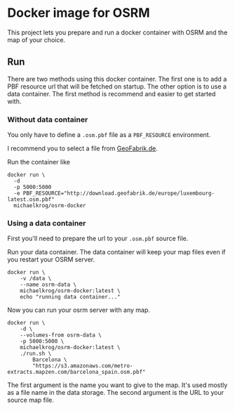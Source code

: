 # Docker image for OSRM

This project lets you prepare and run a docker container with OSRM and the map of your choice.

## Run
There are two methods using this docker container. The first one is to add a PBF resource url that will be fetched on startup. The other option is to use a data container. The first method is recommend and easier to get started with.

### Without data container

You only have to define a `.osm.pbf` file as a `PBF_RESOURCE` environment.

I recommend you to select a file from [GeoFabrik.de](http://download.geofabrik.de/).

Run the container like

```
docker run \
  -d
  -p 5000:5000
  -e PBF_RESOURCE="http://download.geofabrik.de/europe/luxembourg-latest.osm.pbf"
  michaelkrog/osrm-docker
```

### Using a data container

First you'll need to prepare the url to your `.osm.pbf` source file.

Run your data container. The data container will keep your map files even if you restart your OSRM server.

```
docker run \
    -v /data \
    --name osrm-data \
    michaelkrog/osrm-docker:latest \
    echo "running data container..."
```

Now you can run your osrm server with any map.

```
docker run \
    -d \
    --volumes-from osrm-data \
    -p 5000:5000 \
    michaelkrog/osrm-docker:latest \
    ./run.sh \
        Barcelona \
        "https://s3.amazonaws.com/metro-extracts.mapzen.com/barcelona_spain.osm.pbf"
```

The first argument is the name you want to give to the map. It's used mostly as a file name in the data storage.
The second argument is the URL to your source map file.
